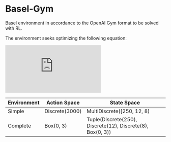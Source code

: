 # Basel-Gym

Basel environment in accordance to the OpenAI Gym format to be solved with RL.

The environment seeks optimizing the following equation:

![grc](https://latex.codecogs.com/gif.latex?GRC_t%20%3Dmax%28k%5Cfrac%7B1%7D%7B60%7D%5Csum%5E%7B59%7D_%7Bi%3D0%7DVaR_%7B1%2C0.01%2Ct-i%7D%5Csqrt%7B10%7D%2CVaR_%7B1%2C0.01%2C%20t%7D%5Csqrt%7B10%7D%29 "GRC")


| Environment | Action Space | State Space |
| --- | --- |  --- |
| Simple | Discrete(3000) | MultiDiscrete([250, 12, 8) |
| Complete| Box(0, 3) |Tuple(Discrete(250), Discrete(12), Discrete(8), Box(0, 3)) |